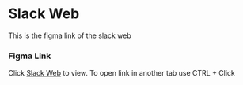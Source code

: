 # Slack Web
This is the figma link of the slack web

### Figma Link
Click [Slack Web](https://www.figma.com/file/qOGvONPxJUXKtDUivRD3Mg/slack-web-ui?node-id=1%3A2) to view. To open link in another tab use CTRL + Click